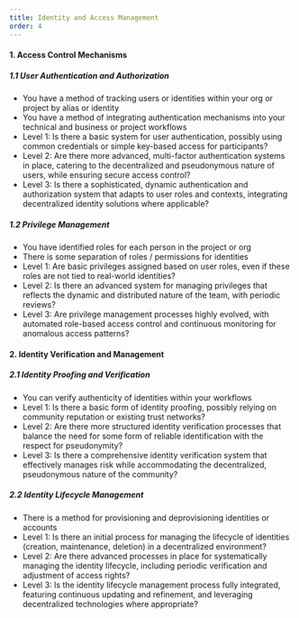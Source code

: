 ```yaml
---
title: Identity and Access Management
order: 4
---
```


#### 1. Access Control Mechanisms

##### 1.1 User Authentication and Authorization

- You have a method of tracking users or identities within your org or project by alias or identity
- You have a method of integrating authentication mechanisms into your technical and business or project workflows
- Level 1: Is there a basic system for user authentication, possibly using common credentials or simple key-based access for participants?
- Level 2: Are there more advanced, multi-factor authentication systems in place, catering to the decentralized and pseudonymous nature of users, while ensuring secure access control?
- Level 3: Is there a sophisticated, dynamic authentication and authorization system that adapts to user roles and contexts, integrating decentralized identity solutions where applicable?

##### 1.2 Privilege Management

- You have identified roles for each person in the project or org
- There is some separation of roles / permissions for identities
- Level 1: Are basic privileges assigned based on user roles, even if these roles are not tied to real-world identities?
- Level 2: Is there an advanced system for managing privileges that reflects the dynamic and distributed nature of the team, with periodic reviews?
- Level 3: Are privilege management processes highly evolved, with automated role-based access control and continuous monitoring for anomalous access patterns?

#### 2. Identity Verification and Management

##### 2.1 Identity Proofing and Verification

- You can verify authenticity of identities within your workflows
- Level 1: Is there a basic form of identity proofing, possibly relying on community reputation or existing trust networks?
- Level 2: Are there more structured identity verification processes that balance the need for some form of reliable identification with the respect for pseudonymity?
- Level 3: Is there a comprehensive identity verification system that effectively manages risk while accommodating the decentralized, pseudonymous nature of the community?

##### 2.2 Identity Lifecycle Management

- There is a method for provisioning and deprovisioning identities or accounts
- Level 1: Is there an initial process for managing the lifecycle of identities (creation, maintenance, deletion) in a decentralized environment?
- Level 2: Are there advanced processes in place for systematically managing the identity lifecycle, including periodic verification and adjustment of access rights?
- Level 3: Is the identity lifecycle management process fully integrated, featuring continuous updating and refinement, and leveraging decentralized technologies where appropriate?
